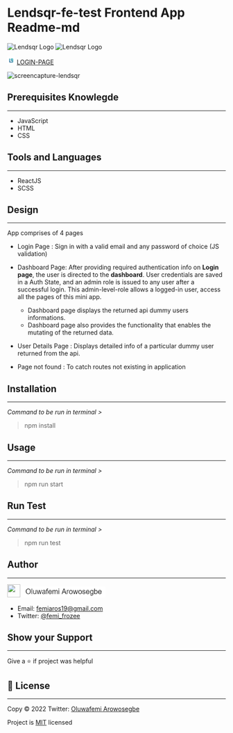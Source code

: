 # Lendsqr-fe-test Frontend App Readme-md

![Lendsqr Logo](https://img.shields.io/badge/License-MIT-yellow)
![Lendsqr Logo](https://img.shields.io/badge/Documentation-Yes-brightgreen)

![Lendsqr Logo](/src/images/lendsqr-logo1.png)
[LOGIN-PAGE](https://oluwafemi-arowosegbe-lendsqr-fe-test.netlify.app/ "lendsqr-fe-test")

![screencapture-lendsqr](https://user-images.githubusercontent.com/109704352/197831419-46c912ad-a263-4535-aa50-f193e6ce5fab.png)

## Prerequisites Knowlegde

---

- JavaScript
- HTML
- CSS

## Tools and Languages

---

- ReactJS
- SCSS

## Design

---

App comprises of 4 pages

- Login Page : Sign in with a valid email and any password of choice (JS validation)

- Dashboard Page: After providing required authentication info on **Login page**, the user is directed to the **dashboard**. User credentials are saved in a Auth State, and an admin role is issued to any user after a successful login. This admin-level-role allows a logged-in user, access all the pages of this mini app.

  - Dashboard page displays the returned api dummy users informations.
  - Dashboard page also provides the functionality that enables the mutating of the returned data.

- User Details Page : Displays detailed info of a particular dummy user returned from the api.

- Page not found : To catch routes not existing in application

## Installation

---

_Command to be run in terminal >_

> npm install

## Usage

---

_Command to be run in terminal >_

> npm run start

## Run Test

---

_Command to be run in terminal >_

> npm run test

## Author

---

<img src="https://cdn-icons-png.flaticon.com/512/3135/3135715.png" width="30" height="30">
<img src="src/images/Oluwafemi_Arowosegbe.png" height="25">

- Email: [femiaros19@gmail.com](https://mail.google.com/)
- Twitter: [@femi_frozee](https://twitter.com/femi_frozee)

## Show your Support

---

Give a :star: if project was helpful

## :page_facing_up: License

---

Copy &#169; 2022 Twitter: [Oluwafemi Arowosegbe]()

Project is [MIT](https://opensource.org/licenses/MIT) licensed
